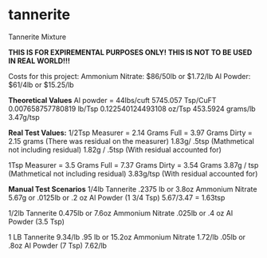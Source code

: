 # tannerite
Tannerite Mixture

**THIS IS FOR EXPIREMENTAL PURPOSES ONLY! THIS IS NOT TO BE USED IN REAL WORLD!!!**

Costs for this project:
Ammonium Nitrate: $86/50lb or $1.72/lb
Al Powder: $61/4lb or $15.25/lb

**Theoretical Values**
Al powder = 44lbs/cuft
5745.057 Tsp/CuFT
0.007658757780819 lb/Tsp
0.122540124493108 oz/Tsp
453.5924 grams/lb
3.47g/tsp

**Real Test Values:**
1/2Tsp Measurer = 2.14 Grams
Full = 3.97 Grams
Dirty = 2.15 grams (There was residual on the measurer)
1.83g/ .5tsp (Mathmetical not including residual)
1.82g / .5tsp (With residual accounted for)

1Tsp Measurer = 3.5 Grams
Full = 7.37 Grams
Dirty = 3.54 Grams
3.87g / tsp (Mathmetical not including residual)
3.83g/tsp (With residual accounted for)

**Manual Test Scenarios**
1/4lb Tannerite
.2375 lb or 3.8oz Ammonium Nitrate
5.67g or .0125lb or .2 oz Al Powder (1 3/4 Tsp)
5.67/3.47 = 1.63tsp

1/2lb Tannerite
0.475lb or 7.6oz Ammonium Nitrate
.025lb or .4 oz Al Powder (3.5 Tsp)

1 LB Tannerite 9.34/lb
.95 lb or 15.2oz Ammonium Nitrate 1.72/lb
.05lb or .8oz Al Powder (7 Tsp) 7.62/lb
